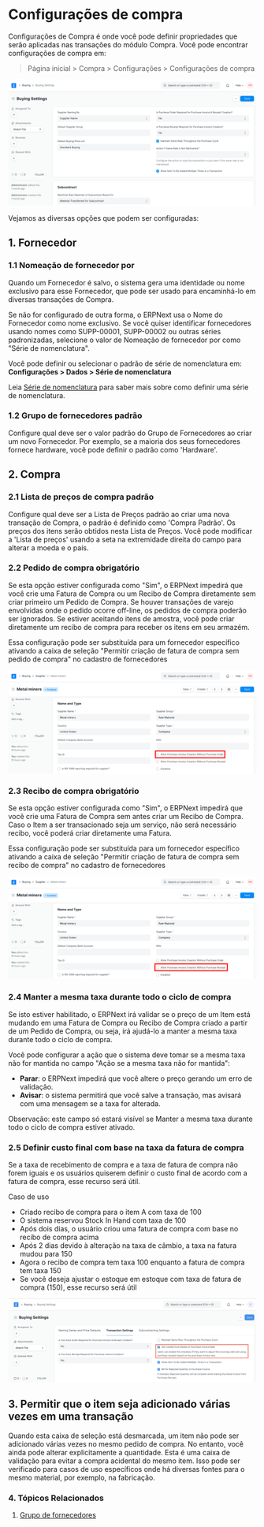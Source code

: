 # Configurações de compra



Configurações de Compra é onde você pode definir propriedades que serão aplicadas nas transações do módulo Compra.
Você pode encontrar configurações de compra em:
> Página inicial > Compra > Configurações > Configurações de compra


![Configurações de compra](/files/buying-settings.png)


Vejamos as diversas opções que podem ser configuradas:


## 1. Fornecedor


### 1.1 Nomeação de fornecedor por


Quando um Fornecedor é salvo, o sistema gera uma identidade ou nome exclusivo para esse Fornecedor, que pode ser usado para encaminhá-lo em diversas transações de Compra.


Se não for configurado de outra forma, o ERPNext usa o Nome do Fornecedor como nome exclusivo. Se você quiser identificar fornecedores usando nomes como SUPP-00001, SUPP-00002 ou outras séries padronizadas, selecione o valor de Nomeação de fornecedor por como "Série de nomenclatura".


Você pode definir ou selecionar o padrão de série de nomenclatura em: **Configurações > Dados > Série de nomenclatura**


Leia [Série de nomenclatura](/docs/pt/setting-up/settings/naming-series) para saber mais sobre como definir uma série de nomenclatura.


### 1.2 Grupo de fornecedores padrão


Configure qual deve ser o valor padrão do Grupo de Fornecedores ao criar um novo Fornecedor. Por exemplo, se a maioria dos seus fornecedores fornece hardware, você pode definir o padrão como 'Hardware'.


## 2. Compra


### 2.1 Lista de preços de compra padrão


Configure qual deve ser a Lista de Preços padrão ao criar uma nova transação de Compra, o padrão é definido como 'Compra Padrão'. Os preços dos itens serão obtidos nesta Lista de Preços. Você pode modificar a 'Lista de preços' usando a seta na extremidade direita do campo para alterar a moeda e o país.


### 2.2 Pedido de compra obrigatório


Se esta opção estiver configurada como "Sim", o ERPNext impedirá que você crie uma Fatura de Compra ou um Recibo de Compra diretamente sem criar primeiro um Pedido de Compra. Se houver transações de varejo envolvidas onde o pedido ocorre off-line, os pedidos de compra poderão ser ignorados. Se estiver aceitando itens de amostra, você pode criar diretamente um recibo de compra para receber os itens em seu armazém.


Essa configuração pode ser substituída para um fornecedor específico ativando a caixa de seleção "Permitir criação de fatura de compra sem pedido de compra" no cadastro de fornecedores


![Ordem de compra obrigatória](/files/po-required.png)


### 2.3 Recibo de compra obrigatório


Se esta opção estiver configurada como "Sim", o ERPNext impedirá que você crie uma Fatura de Compra sem antes criar um Recibo de Compra. Caso o Item a ser transacionado seja um serviço, não será necessário recibo, você poderá criar diretamente uma Fatura.


Essa configuração pode ser substituída para um fornecedor específico ativando a caixa de seleção "Permitir criação de fatura de compra sem recibo de compra" no cadastro de fornecedores


![Recibo de compra obrigatório](/files/pr-required.png)


### 2.4 Manter a mesma taxa durante todo o ciclo de compra


Se isto estiver habilitado, o ERPNext irá validar se o preço de um Item está mudando em uma Fatura de Compra ou Recibo de Compra criado a partir de um Pedido de Compra, ou seja, irá ajudá-lo a manter a mesma taxa durante todo o ciclo de compra.


Você pode configurar a ação que o sistema deve tomar se a mesma taxa não for mantida no campo "Ação se a mesma taxa não for mantida":


* **Parar**: o ERPNext impedirá que você altere o preço gerando um erro de validação.
* **Avisar**: o sistema permitirá que você salve a transação, mas avisará com uma mensagem se a taxa for alterada.


Observação: este campo só estará visível se Manter a mesma taxa durante todo o ciclo de compra estiver ativado.


### 2.5 Definir custo final com base na taxa da fatura de compra


Se a taxa de recebimento de compra e a taxa de fatura de compra não forem iguais e os usuários quiserem definir o custo final de acordo com a fatura de compra, esse recurso será útil.


Caso de uso


* Criado recibo de compra para o item A com taxa de 100
* O sistema reservou Stock In Hand com taxa de 100
* Após dois dias, o usuário criou uma fatura de compra com base no recibo de compra acima
* Após 2 dias devido à alteração na taxa de câmbio, a taxa na fatura mudou para 150
* Agora o recibo de compra tem taxa 100 enquanto a fatura de compra tem taxa 150
* Se você deseja ajustar o estoque em estoque com taxa de fatura de compra (150), esse recurso será útil


![Recibo de compra obrigatório](/files/set-valuation-rate-based-on-purchase-invoice.png)


## 3. Permitir que o item seja adicionado várias vezes em uma transação


Quando esta caixa de seleção está desmarcada, um item não pode ser adicionado várias vezes no mesmo pedido de compra. No entanto, você ainda pode alterar explicitamente a quantidade. Esta é uma caixa de validação para evitar a compra acidental do mesmo item. Isso pode ser verificado para casos de uso específicos onde há diversas fontes para o mesmo material, por exemplo, na fabricação.


### 4. Tópicos Relacionados


1. [Grupo de fornecedores](/docs/pt/buying/supplier-group)



